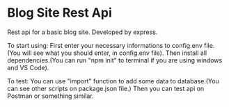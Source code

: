 # Blog Site Rest Api
Rest api for a basic blog site. Developed by express.

To start using: First enter your necessary informations to config.env file. (You will see what you should enter, in config.env file). Then install all dependencies.(You can run "npm init" to terminal if you are using windows and VS Code).

To test: You can use "import" function to add some data to database.(You can see other scripts on package.json file.) Then you can test api on  Postman or something similar.

